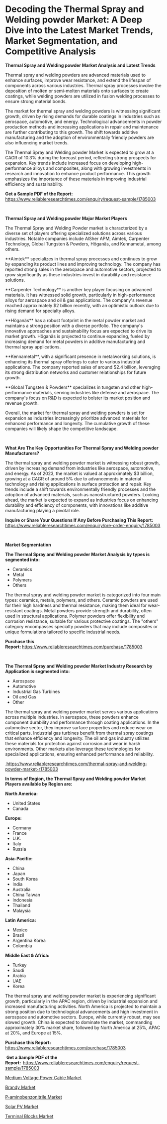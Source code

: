 <p><h1>Decoding the Thermal Spray and Welding powder Market: A Deep Dive into the Latest Market Trends, Market Segmentation, and Competitive Analysis</h1></p><p><strong>Thermal Spray and Welding powder Market Analysis and Latest Trends</strong></p>
<p><p>Thermal spray and welding powders are advanced materials used to enhance surfaces, improve wear resistance, and extend the lifespan of components across various industries. Thermal spray processes involve the deposition of molten or semi-molten materials onto surfaces to create coatings, while welding powders are utilized in fusion welding processes to ensure strong material bonds.</p><p>The market for thermal spray and welding powders is witnessing significant growth, driven by rising demands for durable coatings in industries such as aerospace, automotive, and energy. Technological advancements in powder production methods and increasing applications in repair and maintenance are further contributing to this growth. The shift towards additive manufacturing and the adoption of environmentally friendly powders are also influencing market trends.</p><p>The Thermal Spray and Welding powder Market is expected to grow at a CAGR of 10.3% during the forecast period, reflecting strong prospects for expansion. Key trends include increased focus on developing high-performance alloys and composites, along with growing investments in research and innovation to enhance product performance. This growth emphasizes the importance of these materials in improving industrial efficiency and sustainability.</p></p>
<p><strong>Get a Sample PDF of the Report:&nbsp;</strong> <a href="https://www.reliableresearchtimes.com/enquiry/request-sample/1785003?utm_campaign=1424&utm_medium=2&utm_source=Github&utm_content=ia&utm_term=18102024&utm_id=thermal-spray-and-welding-powder">https://www.reliableresearchtimes.com/enquiry/request-sample/1785003</a></p>
<p>&nbsp;</p>
<p><strong>Thermal Spray and Welding powder Major Market Players</strong></p>
<p><p>The Thermal Spray and Welding Powder market is characterized by a diverse set of players offering specialized solutions across various industries. Notable companies include AlSher APM, Aimtek, Carpenter Technology, Global Tungsten & Powders, Höganäs, and Kennametal, among others.</p><p>**Aimtek** specializes in thermal spray processes and continues to grow by expanding its product lines and improving technology. The company has reported strong sales in the aerospace and automotive sectors, projected to grow significantly as these industries invest in durability and resistance solutions.</p><p>**Carpenter Technology** is another key player focusing on advanced materials. It has witnessed solid growth, particularly in high-performance alloys for aerospace and oil & gas applications. The company's revenue reached approximately $2 billion recently, with an optimistic outlook due to rising demand for specialty alloys.</p><p>**Höganäs** has a robust footprint in the metal powder market and maintains a strong position with a diverse portfolio. The company's innovative approaches and sustainability focus are expected to drive its market growth. Höganäs is projected to continue expanding, fueled by increasing demand for metal powders in additive manufacturing and thermal spray applications.</p><p>**Kennametal**, with a significant presence in metalworking solutions, is enhancing its thermal spray offerings to cater to various industrial applications. The company reported sales of around $2.4 billion, leveraging its strong distribution networks and customer relationships for future growth.</p><p>**Global Tungsten & Powders** specializes in tungsten and other high-performance materials, serving industries like defense and aerospace. The company's focus on R&D is expected to bolster its market position and revenue growth.</p><p>Overall, the market for thermal spray and welding powders is set for expansion as industries increasingly prioritize advanced materials for enhanced performance and longevity. The cumulative growth of these companies will likely shape the competitive landscape.</p></p>
<p>&nbsp;</p>
<p><strong>What Are The Key Opportunities For Thermal Spray and Welding powder Manufacturers?</strong></p>
<p><p>The thermal spray and welding powder market is witnessing robust growth, driven by increasing demand from industries like aerospace, automotive, and energy. As of 2023, the market is valued at approximately $3 billion, growing at a CAGR of around 5% due to advancements in material technology and rising applications in surface protection and repair. Key trends include a shift towards environmentally friendly processes and the adoption of advanced materials, such as nanostructured powders. Looking ahead, the market is expected to expand as industries focus on enhancing durability and efficiency of components, with innovations like additive manufacturing playing a pivotal role.</p></p>
<p><strong>Inquire or Share Your Questions If Any Before Purchasing This Report:</strong> <a href="https://www.reliableresearchtimes.com/enquiry/pre-order-enquiry/1785003?utm_campaign=1424&utm_medium=2&utm_source=Github&utm_content=ia&utm_term=18102024&utm_id=thermal-spray-and-welding-powder">https://www.reliableresearchtimes.com/enquiry/pre-order-enquiry/1785003</a></p>
<p>&nbsp;</p>
<p><strong>Market Segmentation</strong></p>
<p><strong>The Thermal Spray and Welding powder Market Analysis by types is segmented into:</strong></p>
<p><ul><li>Ceramics</li><li>Metal</li><li>Polymers</li><li>Others</li></ul></p>
<p><p>The thermal spray and welding powder market is categorized into four main types: ceramics, metals, polymers, and others. Ceramic powders are used for their high hardness and thermal resistance, making them ideal for wear-resistant coatings. Metal powders provide strength and durability, often used in structural applications. Polymer powders offer flexibility and corrosion resistance, suitable for various protective coatings. The "others" category encompasses specialty powders that may include composites or unique formulations tailored to specific industrial needs.</p></p>
<p><strong>Purchase this Report:&nbsp;</strong><a href="https://www.reliableresearchtimes.com/purchase/1785003?utm_campaign=1424&utm_medium=2&utm_source=Github&utm_content=ia&utm_term=18102024&utm_id=thermal-spray-and-welding-powder">https://www.reliableresearchtimes.com/purchase/1785003</a></p>
<p>&nbsp;</p>
<p><strong>The Thermal Spray and Welding powder Market Industry Research by Application is segmented into:</strong></p>
<p><ul><li>Aerospace</li><li>Automotive</li><li>Industrial Gas Turbines</li><li>Oil and Gas</li><li>Other</li></ul></p>
<p><p>The thermal spray and welding powder market serves various applications across multiple industries. In aerospace, these powders enhance component durability and performance through coating applications. In the automotive sector, they improve surface properties and reduce wear on critical parts. Industrial gas turbines benefit from thermal spray coatings that enhance efficiency and longevity. The oil and gas industry utilizes these materials for protection against corrosion and wear in harsh environments. Other markets also leverage these technologies for specialized applications, ensuring enhanced performance and reliability.</p></p>
<p><a href="https://www.reliableresearchtimes.com/thermal-spray-and-welding-powder-market-r1785003?utm_campaign=1424&utm_medium=2&utm_source=Github&utm_content=ia&utm_term=18102024&utm_id=thermal-spray-and-welding-powder">&nbsp;https://www.reliableresearchtimes.com/thermal-spray-and-welding-powder-market-r1785003</a></p>
<p><strong>In terms of Region, the Thermal Spray and Welding powder Market Players available by Region are:</strong></p>
<p>
    <p> <strong> North America: </strong>
        <ul>
            <li>United States</li>
            <li>Canada</li>
        </ul>
        </p> 
    <p> <strong> Europe: </strong>
        <ul>
            <li>Germany</li>
            <li>France</li>
            <li>U.K.</li>
            <li>Italy</li>
            <li>Russia</li>
        </ul>
        </p> 
    <p> <strong> Asia-Pacific: </strong>
        <ul>
            <li>China</li>
            <li>Japan</li>
            <li>South Korea</li>
            <li>India</li>
            <li>Australia</li>
            <li>China Taiwan</li>
            <li>Indonesia</li>
            <li>Thailand</li>
            <li>Malaysia</li>
        </ul>
        </p> 
    <p> <strong> Latin America: </strong>
        <ul>
            <li>Mexico</li>
            <li>Brazil</li>
            <li>Argentina Korea</li>
            <li>Colombia</li>
        </ul>
        </p> 
    <p> <strong> Middle East & Africa: </strong>
        <ul>
            <li>Turkey</li>
            <li>Saudi</li>
            <li>Arabia</li>
            <li>UAE</li>
            <li>Korea</li>
        </ul>
    </p>
    </p>
<p><p>The thermal spray and welding powder market is experiencing significant growth, particularly in the APAC region, driven by industrial expansion and increased manufacturing activities. North America is projected to maintain a strong position due to technological advancements and high investment in aerospace and automotive sectors. Europe, while currently robust, may see slowed growth. China is expected to dominate the market, commanding approximately 30% market share, followed by North America at 25%, APAC at 20%, and Europe at 15%.</p></p>
<p><strong>Purchase this Report: </strong><a href="https://www.reliableresearchtimes.com/purchase/1785003?utm_campaign=1424&utm_medium=2&utm_source=Github&utm_content=ia&utm_term=18102024&utm_id=thermal-spray-and-welding-powder">https://www.reliableresearchtimes.com/purchase/1785003</a></p>
<p>&nbsp;<strong>Get a Sample PDF of the Report:&nbsp;&nbsp;</strong><a href="https://www.reliableresearchtimes.com/enquiry/request-sample/1785003?utm_campaign=1424&utm_medium=2&utm_source=Github&utm_content=ia&utm_term=18102024&utm_id=thermal-spray-and-welding-powder">https://www.reliableresearchtimes.com/enquiry/request-sample/1785003</a></p>
<p><strong></strong></p>
<p><p><a href="https://www.linkedin.com/pulse/strategic-roadmap-success-global-medium-voltage-power-2aipe?utm_campaign=1424&utm_medium=2&utm_source=Github&utm_content=ia&utm_term=18102024&utm_id=thermal-spray-and-welding-powder">Medium Voltage Power Cable Market</a></p><p><a href="https://www.linkedin.com/pulse/global-brandy-market-landscape-future-trends-strategic-forecast-b7owc?utm_campaign=1424&utm_medium=2&utm_source=Github&utm_content=ia&utm_term=18102024&utm_id=thermal-spray-and-welding-powder">Brandy Market</a></p><p><a href="https://github.com/SamiaHussain82/Market-Research-Report-List-1/blob/main/p-aminobenzonitrile-market.md?utm_campaign=1424&utm_medium=2&utm_source=Github&utm_content=ia&utm_term=18102024&utm_id=thermal-spray-and-welding-powder">P-aminobenzonitrile Market</a></p><p><a href="https://www.linkedin.com/pulse/solar-pv-market-size-type-crystalline-siliconcompound-typeothers-w2owe?utm_campaign=1424&utm_medium=2&utm_source=Github&utm_content=ia&utm_term=18102024&utm_id=thermal-spray-and-welding-powder">Solar PV Market</a></p><p><a href="https://www.linkedin.com/pulse/terminal-blocks-market-industry-trends-forecast-period-from-ag0sf?utm_campaign=1424&utm_medium=2&utm_source=Github&utm_content=ia&utm_term=18102024&utm_id=thermal-spray-and-welding-powder">Terminal Blocks Market</a></p></p>